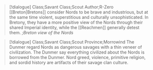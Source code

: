 >[!dialogue] Class;Savant Class;Scout Author;R-Zero
>[[Breton|Bretons]] consider Nords to be brave and industrious, but at the same time violent, superstitious and culturally unsophisticated. In Bretony, they have a more positive view of the Nords through their shared Imperial identity, while the [[Reachmen]] generally detest them.
>*;Breton view of the Nords*

>[!dialogue] Class;Savant Class;Scout Province;Morrowind
>The Dunmer regard Nords as dangerous savages with a thin veneer of civilization. The Dunmer say everything civilized about the Nords is borrowed from the Dunmer. Nord greed, violence, primitive religion, and sordid history are artifacts of their savage clan culture.
